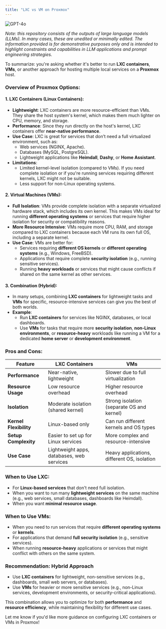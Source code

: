 ```yaml
---
title: "LXC vs VM on Proxmox"
---
```

![GPT-4o](https://img.shields.io/badge/GPT--4o-3333FF?style=for-the-badge&logo=openai&logoColor=white)



*Note: this repository consists of the outputs of large language models (LLMs). In many cases, these are unedited or minimally edited. The information provided is for demonstrative purposes only and is intended to highlight constraints and capabilities in LLM applications and prompt engineering strategies.*


To summarize: you're asking whether it's better to run **LXC containers**, **VMs**, or another approach for hosting multiple local services on a **Proxmox** host.

### Overview of Proxmox Options:

#### 1. **LXC Containers (Linux Containers)**:
   - **Lightweight**: LXC containers are more resource-efficient than VMs. They share the host system's kernel, which makes them much lighter on CPU, memory, and storage.
   - **Performance**: Since they run directly on the host's kernel, LXC containers offer **near-native performance**.
   - **Use Case**: LXC is great for services that don’t need a full virtualized environment, such as:
     - Web services (NGINX, Apache).
     - Databases (MySQL, PostgreSQL).
     - Lightweight applications like **Heimdall**, **Dashy**, or **Home Assistant**.
   - **Limitations**: 
     - Limited kernel-level isolation (compared to VMs). If you need complete isolation or if you're running services requiring different kernels, LXC might not be suitable.
     - Less support for non-Linux operating systems.

#### 2. **Virtual Machines (VMs)**:
   - **Full Isolation**: VMs provide complete isolation with a separate virtualized hardware stack, which includes its own kernel. This makes VMs ideal for running **different operating systems** or services that require higher isolation for security or compatibility reasons.
   - **More Resource Intensive**: VMs require more CPU, RAM, and storage compared to LXC containers because each VM runs its own full OS, including a separate kernel.
   - **Use Case**: VMs are better for:
     - Services requiring **different OS kernels** or **different operating systems** (e.g., Windows, FreeBSD).
     - Applications that require complete **security isolation** (e.g., running sensitive services).
     - Running **heavy workloads** or services that might cause conflicts if shared on the same kernel as other services.

#### 3. **Combination (Hybrid)**:
   - In many setups, combining **LXC containers** for lightweight tasks and **VMs** for specific, resource-intensive services can give you the best of both worlds.
   - **Example**:
     - Run **LXC containers** for services like NGINX, databases, or local dashboards.
     - Use **VMs** for tasks that require more **security isolation**, **non-Linux environments**, or **resource-heavy** workloads like running a VM for a dedicated **home server** or **development environment**.

### Pros and Cons:
| **Feature**          | **LXC Containers**                         | **VMs**                                    |
|----------------------|--------------------------------------------|--------------------------------------------|
| **Performance**      | Near-native, lightweight                   | Slower due to full virtualization          |
| **Resource Usage**   | Low resource overhead                      | Higher resource overhead                   |
| **Isolation**        | Moderate isolation (shared kernel)         | Strong isolation (separate OS and kernel)  |
| **Kernel Flexibility**| Linux-based only                          | Can run different kernels and OS types     |
| **Setup Complexity** | Easier to set up for Linux services        | More complex and resource-intensive        |
| **Use Case**         | Lightweight apps, databases, web services  | Heavy applications, different OS, isolation|

### When to Use **LXC**:
- For **Linux-based services** that don't need full isolation.
- When you want to run many **lightweight services** on the same machine (e.g., web services, small databases, dashboards like Heimdall).
- When you want **minimal resource usage**.

### When to Use **VMs**:
- When you need to run services that require **different operating systems** or **kernels**.
- For applications that demand **full security isolation** (e.g., sensitive services).
- When running **resource-heavy** applications or services that might conflict with others on the same system.

### Recommendation: **Hybrid Approach**
- Use **LXC containers** for lightweight, non-sensitive services (e.g., dashboards, small web servers, or databases).
- Use **VMs** for heavier or more sensitive services (e.g., non-Linux services, development environments, or security-critical applications).

This combination allows you to optimize for both **performance** and **resource efficiency**, while maintaining flexibility for different use cases.

Let me know if you'd like more guidance on configuring LXC containers or VMs in Proxmox!